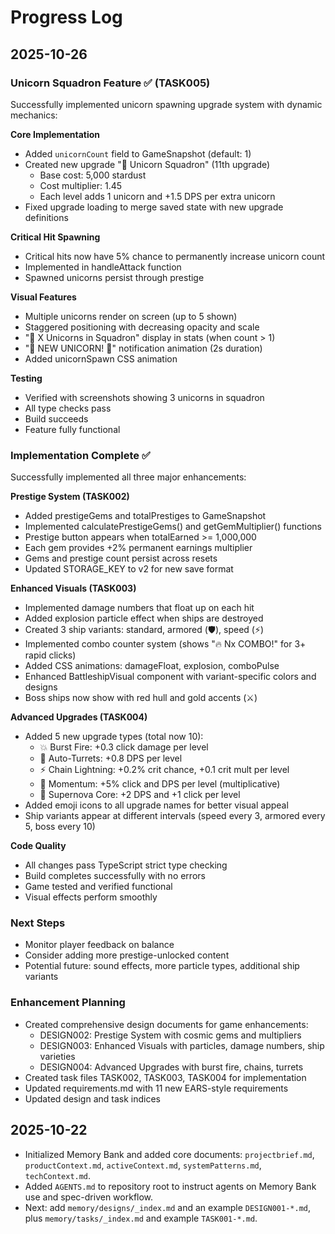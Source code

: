 # Progress Log

## 2025-10-26

### Unicorn Squadron Feature ✅ (TASK005)

Successfully implemented unicorn spawning upgrade system with dynamic mechanics:

**Core Implementation**
- Added `unicornCount` field to GameSnapshot (default: 1)
- Created new upgrade "🦄 Unicorn Squadron" (11th upgrade)
  - Base cost: 5,000 stardust
  - Cost multiplier: 1.45
  - Each level adds 1 unicorn and +1.5 DPS per extra unicorn
- Fixed upgrade loading to merge saved state with new upgrade definitions

**Critical Hit Spawning**
- Critical hits now have 5% chance to permanently increase unicorn count
- Implemented in handleAttack function
- Spawned unicorns persist through prestige

**Visual Features**
- Multiple unicorns render on screen (up to 5 shown)
- Staggered positioning with decreasing opacity and scale
- "🦄 X Unicorns in Squadron" display in stats (when count > 1)
- "🦄 NEW UNICORN! 🦄" notification animation (2s duration)
- Added unicornSpawn CSS animation

**Testing**
- Verified with screenshots showing 3 unicorns in squadron
- All type checks pass
- Build succeeds
- Feature fully functional

### Implementation Complete ✅

Successfully implemented all three major enhancements:

**Prestige System (TASK002)**
- Added prestigeGems and totalPrestiges to GameSnapshot
- Implemented calculatePrestigeGems() and getGemMultiplier() functions
- Prestige button appears when totalEarned >= 1,000,000
- Each gem provides +2% permanent earnings multiplier
- Gems and prestige count persist across resets
- Updated STORAGE_KEY to v2 for new save format

**Enhanced Visuals (TASK003)**
- Implemented damage numbers that float up on each hit
- Added explosion particle effect when ships are destroyed
- Created 3 ship variants: standard, armored (🛡️), speed (⚡)
- Implemented combo counter system (shows "🔥 Nx COMBO!" for 3+ rapid clicks)
- Added CSS animations: damageFloat, explosion, comboPulse
- Enhanced BattleshipVisual component with variant-specific colors and designs
- Boss ships now show with red hull and gold accents (⚔️)

**Advanced Upgrades (TASK004)**
- Added 5 new upgrade types (total now 10):
  - 💥 Burst Fire: +0.3 click damage per level
  - 🎯 Auto-Turrets: +0.8 DPS per level
  - ⚡ Chain Lightning: +0.2% crit chance, +0.1 crit mult per level
  - 🚀 Momentum: +5% click and DPS per level (multiplicative)
  - 🌟 Supernova Core: +2 DPS and +1 click per level
- Added emoji icons to all upgrade names for better visual appeal
- Ship variants appear at different intervals (speed every 3, armored every 5, boss every 10)

**Code Quality**
- All changes pass TypeScript strict type checking
- Build completes successfully with no errors
- Game tested and verified functional
- Visual effects perform smoothly

### Next Steps
- Monitor player feedback on balance
- Consider adding more prestige-unlocked content
- Potential future: sound effects, more particle types, additional ship variants

### Enhancement Planning
- Created comprehensive design documents for game enhancements:
  - DESIGN002: Prestige System with cosmic gems and multipliers
  - DESIGN003: Enhanced Visuals with particles, damage numbers, ship varieties
  - DESIGN004: Advanced Upgrades with burst fire, chains, turrets
- Created task files TASK002, TASK003, TASK004 for implementation
- Updated requirements.md with 11 new EARS-style requirements
- Updated design and task indices

## 2025-10-22

- Initialized Memory Bank and added core documents: `projectbrief.md`, `productContext.md`, `activeContext.md`, `systemPatterns.md`, `techContext.md`.
- Added `AGENTS.md` to repository root to instruct agents on Memory Bank use and spec-driven workflow.
- Next: add `memory/designs/_index.md` and an example `DESIGN001-*.md`, plus `memory/tasks/_index.md` and example `TASK001-*.md`.
